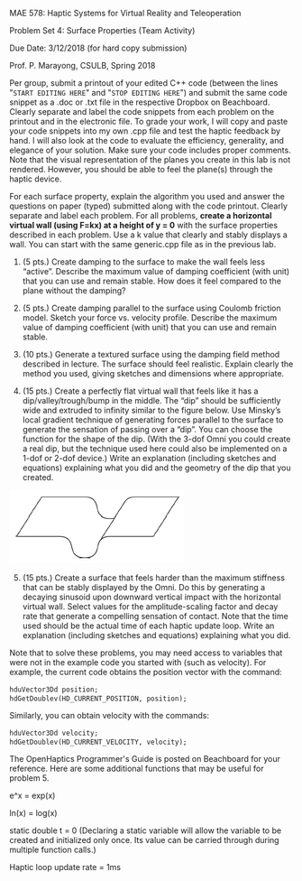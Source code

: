 MAE 578: Haptic Systems for Virtual Reality and Teleoperation

Problem Set 4: Surface Properties (Team Activity)

Due Date: 3/12/2018 (for hard copy submission)

Prof. P. Marayong, CSULB, Spring 2018

Per group, submit a printout of your edited C++ code (between the lines "`START EDITING HERE`" and "`STOP EDITING HERE`") and submit the same code snippet as a .doc or .txt file in the respective Dropbox on Beachboard. Clearly separate and label the code snippets from each problem on the printout and in the electronic file. To grade your work, I will copy and paste your code snippets into my own .cpp file and test the haptic feedback by hand. I will also look at the code to evaluate the efficiency, generality, and elegance of your solution. Make sure your code includes proper comments. Note that the visual representation of the planes you create in this lab is not rendered. However, you should be able to feel the plane(s) through the haptic device.

For each surface property, explain the algorithm you used and answer the questions on paper (typed) submitted along with the code printout. Clearly separate and label each problem. For all problems, **create a horizontal virtual wall (using F=kx) at a height of y = 0** with the surface properties described in each problem. Use a k value that clearly and stably displays a wall. You can start with the same generic.cpp file as in the previous lab.

1. (5 pts.) Create damping to the surface to make the wall feels less “active”. Describe the maximum value of damping coefficient (with unit) that you can use and remain stable. How does it feel compared to the plane without the damping?

2. (5 pts.) Create damping parallel to the surface using Coulomb friction model. Sketch your force vs. velocity profile. Describe the maximum value of damping coefficient (with unit) that you can use and remain stable.

3. (10 pts.) Generate a textured surface using the damping field method described in lecture. The surface should feel realistic. Explain clearly the method you used, giving sketches and dimensions where appropriate.

4. (15 pts.) Create a perfectly flat virtual wall that feels like it has a dip/valley/trough/bump in the middle. The “dip” should be sufficiently wide and extruded to infinity similar to the figure below. Use Minsky’s local gradient technique of generating forces parallel to the surface to generate the sensation of passing over a “dip”. You can choose the function for the shape of the dip. (With the 3-dof Omni you could create a real dip, but the technique used here could also be implemented on a 1-dof or 2-dof device.) Write an explanation (including sketches and equations) explaining what you did and the geometry of the dip that you created.

![Image of Dip](https://github.com/machavezg9/MAE578/blob/master/PS4/PS4-1.png)

5. (15 pts.) Create a surface that feels harder than the maximum stiffness that can be stably displayed by the Omni. Do this by generating a decaying sinusoid upon downward vertical impact with the horizontal virtual wall. Select values for the amplitude-scaling factor and decay rate that generate a compelling sensation of contact. Note that the time used should be the actual time of each haptic update loop. Write an explanation (including sketches and equations) explaining what you did.

Note that to solve these problems, you may need access to variables that were not in the example code you started with (such as velocity). For example, the current code obtains the position vector with the command:
```
hduVector3Dd position;
hdGetDoublev(HD_CURRENT_POSITION, position);
```
Similarly, you can obtain velocity with the commands:
```
hduVector3Dd velocity;
hdGetDoublev(HD_CURRENT_VELOCITY, velocity);
```
The OpenHaptics Programmer's Guide is posted on Beachboard for your reference. Here are some additional functions that may be useful for problem 5.

e^x = exp(x)

ln(x) = log(x)

static double t = 0 (Declaring a static variable will allow the variable to be created and initialized only once. Its value can be carried through during multiple function calls.)

Haptic loop update rate = 1ms
